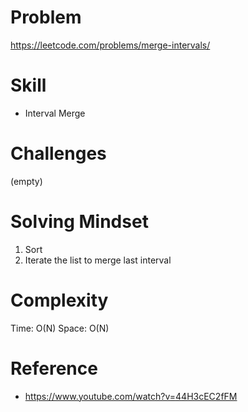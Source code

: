 
# Problem
https://leetcode.com/problems/merge-intervals/

# Skill
- Interval Merge

# Challenges
(empty)

# Solving Mindset
1. Sort
2. Iterate the list to merge last interval

# Complexity
Time: O(N)
Space: O(N)

# Reference
- https://www.youtube.com/watch?v=44H3cEC2fFM
